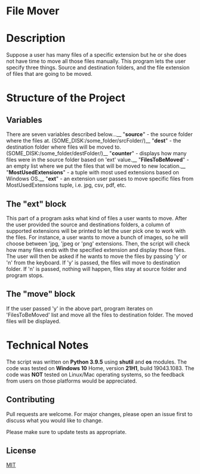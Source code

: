 # File Mover

# Description
Suppose a user has many files of a specific extension but he or she does not have time to move all those files manually. This program lets the user specify three things. Source and destination folders, and the file extension of files that are going to be moved. 
# Structure of the Project

## Variables
There are seven variables described below...__
"**source**" - the source folder where the files at. (SOME_DISK:/some_folder/srcFolder/)__
"**dest**" - the destination folder where files will be moved to. (SOME_DISK:/some_folder/destFolder/)__
"**counter**" - displays how many files were in the source folder based on 'ext' value.__
"**FilesToBeMoved**" - an empty list where we put the files that will be moved to new location.__
"**MostUsedExtensions**" - a tuple with most used extensions based on Windows OS.__
"**ext**" - an extension user passes to move specific files from MostUsedExtensions tuple, i.e. jpg, csv, pdf, etc.  

## The "ext" block
This part of a program asks what kind of files a user wants to move. After the user provided the source and destinations folders, a column of supported extensions will be printed to let the user pick one to work with the files. For instance, a user wants to move a bunch of images, so he will choose between 'jpg, 'jpeg or 'png' extensions. Then, the script will check how many files ends with the specified extension and display those files. The user will then be asked if he wants to move the files by passing 'y' or 'n' from the keyboard. If 'y' is passed, the files will move to destination folder. If 'n' is passed, nothing will happen, files stay at source folder and program stops. 

## The "move" block
If the user passed 'y' in the above part, program iterates on 'FilesToBeMoved' list and move all the files to destination folder. The moved files will be displayed.

# Technical Notes
The script was written on **Python 3.9.5** using **shutil** and **os** modules. 
The code was tested on **Windows 10** Home, version **21H1**, build 19043.1083. 
The code was **NOT** tested on Linux/Mac operating systems, so the feedback from users on those platforms would be appreciated. 

## Contributing
Pull requests are welcome. For major changes, please open an issue first to discuss what you would like to change.

Please make sure to update tests as appropriate.

## License
[MIT](https://choosealicense.com/licenses/mit/)
